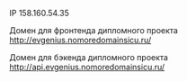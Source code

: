 IP
158.160.54.35


Домен для фронтенда дипломного проекта
http://evgenius.nomoredomainsicu.ru/


Домен для бэкенда дипломного проекта
http://api.evgenius.nomoredomainsicu.ru/
